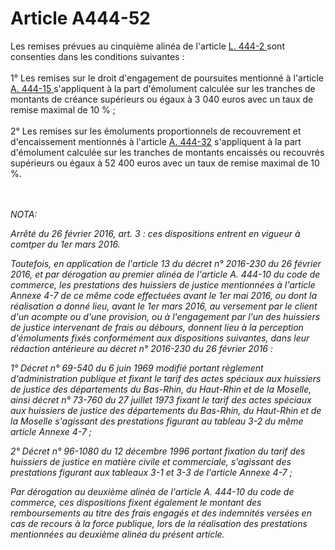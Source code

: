 # Article A444-52

<p align='left'>Les remises prévues au cinquième alinéa de l'article <a href='/code-de-commerce/partie-legislative/livre-iv-de-la-liberte-des-prix-et-de-la-concurrence/titre-iv-bis-de-certains-tarifs-reglementes/l444-2.md' title='Code de commerce - art. L444-2 (V)'>L. 444-2 </a>sont consenties dans les conditions suivantes : <br/><br/>1° Les remises sur le droit d'engagement de poursuites mentionné à l'article <a href='/code-de-commerce/partie-arretes/livre-iv-de-la-liberte-des-prix-et-de-la-concurrence/titre-iv-bis-de-certains-tarifs-reglementes/chapitre-ier-fixation-des-tarifs/section-2-tarifs-des-huissiers-de-justice/sous-section-1-tarifs-des-actes/paragraphe-3-mises-en-demeure-et-commandements-de-payer/a444-15.md' title='Code de commerce - art. A444-15 (V)'>A. 444-15 </a>s'appliquent à la part d'émolument calculée sur les tranches de montants de créance supérieurs ou égaux à 3 040 euros avec un taux de remise maximal de 10 % ; <br/><br/>2° Les remises sur les émoluments proportionnels de recouvrement et d'encaissement mentionnés à l'article <a href='/code-de-commerce/partie-arretes/livre-iv-de-la-liberte-des-prix-et-de-la-concurrence/titre-iv-bis-de-certains-tarifs-reglementes/chapitre-ier-fixation-des-tarifs/section-2-tarifs-des-huissiers-de-justice/sous-section-1-tarifs-des-actes/paragraphe-8-divers/a444-32.md' title='Code de commerce - art. A444-32 (V)'>A. 444-32</a> s'appliquent à la part d'émolument calculée sur les tranches de montants encaissés ou recouvrés supérieurs ou égaux à 52 400 euros avec un taux de remise maximal de 10 %.</p><br/><br/><i>NOTA:<p>Arrêté du 26 février 2016, art. 3 : ces dispositions entrent en vigueur à comtper du 1er mars 2016.</p><p>Toutefois, en application de l'article 13 du décret n° 2016-230 du 26 février 2016, et par dérogation au premier alinéa de l'article A. 444-10 du code de commerce, les prestations des huissiers de justice mentionnées à l'article Annexe 4-7 de ce même code effectuées avant le 1er mai 2016, ou dont la réalisation a donné lieu, avant le 1er mars 2016, au versement par le client d'un acompte ou d'une provision, ou à l'engagement par l'un des huissiers de justice intervenant de frais ou débours, donnent lieu à la perception d'émoluments fixés conformément aux dispositions suivantes, dans leur rédaction antérieure au décret n° 2016-230 du 26 février 2016 :</p><p>1° Décret n° 69-540 du 6 juin 1969 modifié portant règlement d'administration publique et fixant le tarif des actes spéciaux aux huissiers de justice des départements du Bas-Rhin, du Haut-Rhin et de la Moselle, ainsi décret n° 73-760 du 27 juillet 1973 fixant le tarif des actes spéciaux aux huissiers de justice des départements du Bas-Rhin, du Haut-Rhin et de la Moselle s'agissant des prestations figurant au tableau 3-2 du même article Annexe 4-7 ;</p><p>2° Décret n° 96-1080 du 12 décembre 1996 portant fixation du tarif des huissiers de justice en matière civile et commerciale, s'agissant des prestations figurant aux tableaux 3-1 et 3-3 de l'article Annexe 4-7 ;</p><p>Par dérogation au deuxième alinéa de l'article A. 444-10 du code de commerce, ces dispositions fixent également le montant des remboursements au titre des frais engagés et des indemnités versées en cas de recours à la force publique, lors de la réalisation des prestations mentionnées au deuxième alinéa du présent article.</p></i>